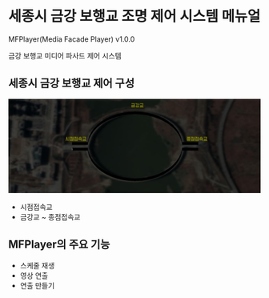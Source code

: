 # 세종시 금강 보행교 조명 제어 시스템 메뉴얼
MFPlayer(Media Facade Player) v1.0.0

금강 보행교 미디어 파사드 제어 시스템

## 세종시 금강 보행교 제어 구성

<img src="./keumkang.jpg"/>

* 시점접속교
* 금강교 ~ 종점접속교

## MFPlayer의 주요 기능
* 스케줄 재생
* 영상 연출
* 연출 만들기
